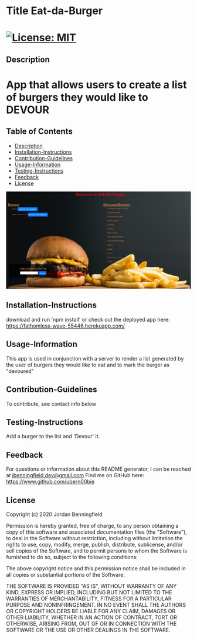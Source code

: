 
  # Title Eat-da-Burger
 [![License: MIT](https://img.shields.io/badge/License-MIT-blue.svg)](https://opensource.org/licenses/MIT)
===========================================
  ## Description
  App that allows users to create a list of burgers they would like to DEVOUR
===========================================
  ## Table of Contents
  - [Description](#Description)
  - [Installation-Instructions](#Installation-Instructions)
  - [Contribution-Guidelines](#Contribution-Guidelines)
  - [Usage-Information](#Usage-Information)
  - [Testing-Instructions](#Testing-Instructions)
  - [Feedback](#Feedback)
  - [License](#License)

[![EAT-DA-BURGER DEMO](./public/assets/demo.PNG)](https://drive.google.com/file/d/1b7b9URLgcx2I1wH2PJqKf8aXXDprGimq/view "Demo")




  ## Installation-Instructions
  download and run 'npm install' or check out the deployed app here: https://fathomless-wave-55446.herokuapp.com/

  ## Usage-Information
  This app is used in conjunction with a server to render a list generated by the user of burgers they would like to eat and to mark the burger as "devoured"

  ## Contribution-Guidelines
  To contribute, see contact info below

  ## Testing-Instructions
  Add a burger to the list and 'Devour' it.

  ## Feedback 
  For questions or information about this README generator, I can be reached at jbenningfield.dev@gmail.com 
  Find me on GitHub here: https://www.github.com/ubern00bie
  
  ## License
  Copyright (c) 2020 Jordan Benningfield

Permission is hereby granted, free of charge, to any person obtaining a copy
of this software and associated documentation files (the "Software"), to deal
in the Software without restriction, including without limitation the rights
to use, copy, modify, merge, publish, distribute, sublicense, and/or sell
copies of the Software, and to permit persons to whom the Software is
furnished to do so, subject to the following conditions:

The above copyright notice and this permission notice shall be included in all
copies or substantial portions of the Software.

THE SOFTWARE IS PROVIDED "AS IS", WITHOUT WARRANTY OF ANY KIND, EXPRESS OR
IMPLIED, INCLUDING BUT NOT LIMITED TO THE WARRANTIES OF MERCHANTABILITY,
FITNESS FOR A PARTICULAR PURPOSE AND NONINFRINGEMENT. IN NO EVENT SHALL THE
AUTHORS OR COPYRIGHT HOLDERS BE LIABLE FOR ANY CLAIM, DAMAGES OR OTHER
LIABILITY, WHETHER IN AN ACTION OF CONTRACT, TORT OR OTHERWISE, ARISING FROM,
OUT OF OR IN CONNECTION WITH THE SOFTWARE OR THE USE OR OTHER DEALINGS IN THE
SOFTWARE.
